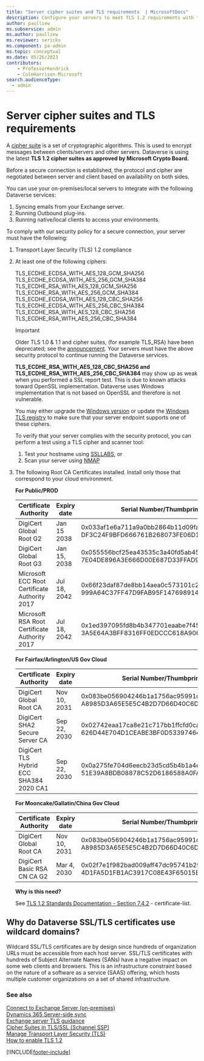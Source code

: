 ```yaml
---
title: "Server cipher suites and TLS requirements  | MicrosoftDocs"
description: Configure your servers to meet TLS 1.2 requirements with the latest cipher suites to use Dataverse services securely.
author: paulliew
ms.subservice: admin
ms.author: paulliew
ms.reviewer: sericks
ms.component: pa-admin
ms.topic: conceptual
ms.date: 05/26/2023
contributors:
    - ProfessorKendrick
    - ColeHarrison-Microsoft 
search.audienceType: 
  - admin
---
```

# Server cipher suites and TLS requirements

A [cipher suite](/windows/win32/secauthn/cipher-suites-in-schannel) is a set of cryptographic algorithms. This is used to encrypt messages between clients/servers and other servers. Dataverse is using the latest **TLS 1.2 cipher suites as approved by Microsoft Crypto Board.** 

Before a secure connection is established, the protocol and cipher are negotiated between server and client based on availability on both sides. 

You can use your on-premises/local servers to integrate with the following Dataverse services:
1. Syncing emails from your Exchange server.
2. Running Outbound plug-ins.
3. Running native/local clients to access your environments.

To comply with our security policy for a secure connection, your server must have the following: 

1. Transport Layer Security (TLS) 1.2 compliance

2. At least one of the following ciphers: 

   TLS_ECDHE_ECDSA_WITH_AES_128_GCM_SHA256 <br />
   TLS_ECDHE_ECDSA_WITH_AES_256_GCM_SHA384 <br />
   TLS_ECDHE_RSA_WITH_AES_128_GCM_SHA256 <br />
   TLS_ECDHE_RSA_WITH_AES_256_GCM_SHA384 <br />
   TLS_ECDHE_ECDSA_WITH_AES_128_CBC_SHA256 <br />
   TLS_ECDHE_ECDSA_WITH_AES_256_CBC_SHA384 <br />
   TLS_ECDHE_RSA_WITH_AES_128_CBC_SHA256 <br />
   TLS_ECDHE_RSA_WITH_AES_256_CBC_SHA384

   > [!IMPORTANT]
   > Older TLS 1.0 & 1.1 and cipher suites, (for example TLS_RSA) have been deprecated; see the [announcement](../important-changes-coming.md#tls-rsa-cipher-suites-are-deprecated).
   > Your servers must have the above security protocol to continue running the Dataverse services.
   > 
   > **TLS_ECDHE_RSA_WITH_AES_128_CBC_SHA256 and TLS_ECDHE_RSA_WITH_AES_256_CBC_SHA384** may show up as weak when you performed a SSL report test. This is due to known attacks toward OpenSSL implementation. Dataverse uses Windows implementation that is not based on OpenSSL and therefore is not vulnerable. 

   You may either upgrade the [Windows version](/windows/win32/secauthn/cipher-suites-in-schannel) or update the [Windows TLS registry](/windows-server/security/tls/tls-registry-settings) to make sure that your server endpoint supports one of these ciphers.

   To verify that your server complies with the security protocol, you can perform a test using a TLS cipher and scanner tool:
   1. Test your hostname using [SSLLABS](https://www.ssllabs.com/ssltest/analyze.html), or
   2. Scan your server using [NMAP](https://nmap.org/)

3. The following Root CA Certificates installed. Install only those that correspond to your cloud environment.

   **For Public/PROD**

   |Certificate Authority  |Expiry date  |Serial Number/Thumbprint  |Download  |
   |---------|---------|---------|---------|
   |DigiCert Global Root G2     | Jan 15 2038        | 0x033af1e6a711a9a0bb2864b11d09fae5<br />DF3C24F9BFD666761B268073FE06D1CC8D4F82A4  |  [PEM](https://crt.sh/?d=8656329)       |
   |DigiCert Global Root G3     |  Jan 15, 2038       |  0x055556bcf25ea43535c3a40fd5ab4572<br />7E04DE896A3E666D00E687D33FFAD93BE83D349E    | [PEM](https://crt.sh/?d=8568700)        |
   |Microsoft ECC Root Certificate Authority 2017     | Jul 18, 2042        | 0x66f23daf87de8bb14aea0c573101c2ec<br />999A64C37FF47D9FAB95F14769891460EEC4C3C5     | [PEM](https://crt.sh/?d=2565145421)   |
   |Microsoft RSA Root Certificate Authority 2017   |  Jul 18, 2042       | 0x1ed397095fd8b4b347701eaabe7f45b3<br />3A5E64A3BFF8316FF0EDCCC618A906E4EAE4D74     | [PEM](https://crt.sh/?d=2565151295)     |


   **For Fairfax/Arlington/US Gov Cloud**

   |Certificate Authority  |Expiry date  |Serial Number/Thumbprint  |Download  |
   |---------|---------|---------|---------|
   |DigiCert Global Root CA     | Nov 10, 2031      | 0x083be056904246b1a1756ac95991c74a<br />A8985D3A65E5E5C4B2D7D66D40C6DD2FB19C5436  |  [PEM](https://crt.sh/?d=853428)   |
   |DigiCert SHA2 Secure Server CA     |  Sep 22, 2030       |  0x02742eaa17ca8e21c717bb1ffcfd0ca0<br />626D44E704D1CEABE3BF0D53397464AC8080142C  | [PEM](https://crt.sh/?d=3422153451)   |
   |DigiCert TLS Hybrid ECC SHA384 2020 CA1    | Sep 22, 2030        | 0x0a275fe704d6eecb23d5cd5b4b1a4e04<br />51E39A8BDB08878C52D6186588A0FA266A69CF28 | [PEM](https://crt.sh/?d=3422153452)   |

   **For Mooncake/Gallatin/China Gov Cloud**

   |Certificate Authority  |Expiry date  |Serial Number/Thumbprint  |Download  |
   |---------|---------|---------|---------|
   |DigiCert Global Root CA     | Nov 10, 2031  | 0x083be056904246b1a1756ac95991c74a<br />A8985D3A65E5E5C4B2D7D66D40C6DD2FB19C5436 |  [PEM](https://crt.sh/?d=853428)   |
   |DigiCert Basic RSA CN CA G2     |  Mar 4, 2030       |  0x02f7e1f982bad009aff47dc95741b2f6<br />4D1FA5D1FB1AC3917C08E43F65015E6AEA571179  | [PEM](https://crt.sh/?d=2545289014)   |

   **Why is this need?**

   See [TLS 1.2 Standards Documentation - Section 7.4.2](https://datatracker.ietf.org/doc/html/rfc5246#section-7.4.2) - certificate-list.

## Why do Dataverse SSL/TLS certificates use wildcard domains?

Wildcard SSL/TLS certificates are by design since hundreds of organization URLs must be accessible from each host server. SSL/TLS certificates with hundreds of Subject Alternate Names (SANs) have a negative impact on some web clients and browsers. This is an infrastructure constraint based on the nature of a software as a service (SAAS) offering, which hosts multiple customer organizations on a set of shared infrastructure.

### See also
[Connect to Exchange Server (on-premises)](connect-exchange-server-on-premises.md) <br />
[Dynamics 365 Server-side sync](/powerapps/developer/common-data-service/server-side-synchronization-entities)  <br />
[Exchange server TLS guidance](https://techcommunity.microsoft.com/t5/exchange-team-blog/exchange-server-tls-guidance-part-1-getting-ready-for-tls-1-2/ba-p/607649) <br />
[Cipher Suites in TLS/SSL (Schannel SSP)](/windows/win32/secauthn/cipher-suites-in-schannel)  <br />
[Manage Transport Layer Security (TLS)](/windows-server/security/tls/manage-tls)  <br />
[How to enable TLS 1.2](/mem/configmgr/core/plan-design/security/enable-tls-1-2)  

[!INCLUDE[footer-include](../includes/footer-banner.md)]
